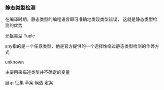 ### 静态类型检测

在编译时期，静态类型的编程语言即可准确地发现类型错误，
这就是静态类型检测的优势


元祖类型 Tuple


any指的是一个任意类型，他是官方提供的一个选择性绕过静态类型检测的作弊方式


unknown

主要用来描述类型并不确定的变量


展示
征集
草案
候选
定案


